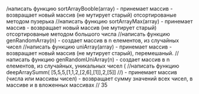 /написать функцию sortArrayBooble(array) - принемает массив - возвращает новый массив (не мутирует старый) отсортированые методом пузерька
//написать функцию sortArrayMax(array) - принемает массив - возвращает новый массив (не мутирует старый) отсортированые методом большого числа
//написать функцию genRandomArray(n) -  создает массив в n елементов, из случайных чисел
//написать функцию uniArray(array) -  принемает массив - возвращает новый массив (не мутирует старый), перемешаный.
//написать функцию genRandomUniArray(n) -  создает массив в n елементов, из случайных, уникальных чисел (
//написать функцию deepArraySumm(
  [5,5,5,[1,1,2,[2,6],[1]],2,[5]]
//) - принемает массив (числа или массивы чисел) - возвращает сумму значений всех чисел, в массиве и в вложенных массивах // 35
